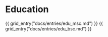 # Education

<div class="grid cards" markdown>

{{ grid_entry("docs/entries/edu_msc.md") }}
{{ grid_entry("docs/entries/edu_bsc.md") }}

</div>
